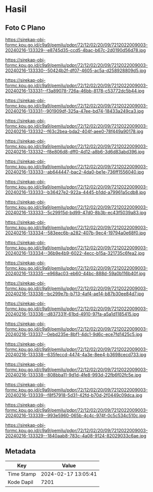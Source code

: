 # Hasil

## Foto C Plano

https://sirekap-obj-formc.kpu.go.id/c9a9/pemilu/pdpr/72/12/02/20/09/7212022009003-20240216-133329--e8745d35-ccd5-4bac-b67c-2d0190d56d78.jpg

https://sirekap-obj-formc.kpu.go.id/c9a9/pemilu/pdpr/72/12/02/20/09/7212022009003-20240216-133330--50424b2f-df07-4605-ac5a-d258928809d5.jpg

https://sirekap-obj-formc.kpu.go.id/c9a9/pemilu/pdpr/72/12/02/20/09/7212022009003-20240216-133331--f3a89078-726a-46bb-8178-c53772dc5b44.jpg

https://sirekap-obj-formc.kpu.go.id/c9a9/pemilu/pdpr/72/12/02/20/09/7212022009003-20240216-133331--901909df-325a-47ee-bd74-18433a249ca3.jpg

https://sirekap-obj-formc.kpu.go.id/c9a9/pemilu/pdpr/72/12/02/20/09/7212022009003-20240216-133332--f63c2bea-bda2-404f-aee0-78f449a90178.jpg

https://sirekap-obj-formc.kpu.go.id/c9a9/pemilu/pdpr/72/12/02/20/09/7212022009003-20240216-133332--f8e806d8-dff0-4d12-a8b6-3d6d83abd396.jpg

https://sirekap-obj-formc.kpu.go.id/c9a9/pemilu/pdpr/72/12/02/20/09/7212022009003-20240216-133333--ab644447-bac2-4da0-be1e-736ff1556040.jpg

https://sirekap-obj-formc.kpu.go.id/c9a9/pemilu/pdpr/72/12/02/20/09/7212022009003-20240216-133333--b36427e2-922a-4445-b1dd-a79961a5cdb8.jpg

https://sirekap-obj-formc.kpu.go.id/c9a9/pemilu/pdpr/72/12/02/20/09/7212022009003-20240216-133333--5c29915d-bd99-47d0-8b3b-ec43f5039a83.jpg

https://sirekap-obj-formc.kpu.go.id/c9a9/pemilu/pdpr/72/12/02/20/09/7212022009003-20240216-133334--583eec6b-a282-407b-9ec4-19794a0e68f0.jpg

https://sirekap-obj-formc.kpu.go.id/c9a9/pemilu/pdpr/72/12/02/20/09/7212022009003-20240216-133334--36b9e4b9-6022-4ecc-b15a-321735c6fea2.jpg

https://sirekap-obj-formc.kpu.go.id/c9a9/pemilu/pdpr/72/12/02/20/09/7212022009003-20240216-133335--e968ac03-eb60-44bc-888d-59a0b116b40f.jpg

https://sirekap-obj-formc.kpu.go.id/c9a9/pemilu/pdpr/72/12/02/20/09/7212022009003-20240216-133336--bc299e7b-b713-4af4-ae14-b87b30ee84d7.jpg

https://sirekap-obj-formc.kpu.go.id/c9a9/pemilu/pdpr/72/12/02/20/09/7212022009003-20240216-133336--d837331f-61bd-4910-97fa-a5a1d1185415.jpg

https://sirekap-obj-formc.kpu.go.id/c9a9/pemilu/pdpr/72/12/02/20/09/7212022009003-20240216-133337--0ebd235e-8bf1-4dc1-9d6c-ece7fd1425c5.jpg

https://sirekap-obj-formc.kpu.go.id/c9a9/pemilu/pdpr/72/12/02/20/09/7212022009003-20240216-133338--635feccd-4474-4a3e-8ee4-b3698cecd733.jpg

https://sirekap-obj-formc.kpu.go.id/c9a9/pemilu/pdpr/72/12/02/20/09/7212022009003-20240216-133338--808bba11-9d1d-4fe8-993d-22fb6f02fc5e.jpg

https://sirekap-obj-formc.kpu.go.id/c9a9/pemilu/pdpr/72/12/02/20/09/7212022009003-20240216-133339--f8f57918-5d31-42fd-b70d-2f0449c09dca.jpg

https://sirekap-obj-formc.kpu.go.id/c9a9/pemilu/pdpr/72/12/02/20/09/7212022009003-20240216-133339--993e5960-065b-4c4c-974f-0c5c534c510c.jpg

https://sirekap-obj-formc.kpu.go.id/c9a9/pemilu/pdpr/72/12/02/20/09/7212022009003-20240216-133329--1840aab8-783c-4a08-9124-82029033c6ae.jpg


## Metadata

| Key        | Value               |
| ---------- | ------------------- |
| Time Stamp | 2024-02-17 13:05:41 |
| Kode Dapil | 7201                |



